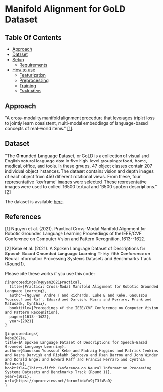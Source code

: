 # Manifold Alignment for GoLD Dataset
## Table Of Contents
 
- [Approach](#approach)
- [Dataset](#dataset)
- [Setup](#setup)
    * [Requirements](#requirements)
- [How to use](#howto)
    * [Featurization](#featurization)
    * [Preprocessing](#preprocessing)
    * [Training](#training)
    * [Evaluation](#evaluation)
  
## Approach

"A cross-modality manifold alignment procedure that leverages triplet loss to jointly learn consistent, multi-modal embeddings of language-based concepts
of real-world items." [[1]](#1).

## Dataset

"The **G**r**o**unded **L**anguage **D**ataset, or GoLD is a collection of visual and English natural language data in five high-level groupings: food, home, medical, office, and tools. In these groups, 47 object classes contain 207 individual object instances. The dataset contains vision and depth images of each object from 450 different rotational views. From these, four representative ‘keyframe’ images were selected. These representative images were used to collect 16500 textual and 16500 spoken descriptions." [[2]](#2)

The dataset is available [here](https://github.com/iral-lab/gold/edit/main/README.md).

## References
<a id="1">[1]</a> 
Nguyen et al. (2021). 
Practical Cross-Modal Manifold Alignment for Robotic Grounded Language Learning 
Proceedings of the IEEE/CVF Conference on Computer Vision and Pattern Recognition, 1613--1622.


<a id="2">[2]</a> 
Kebe et al. (2021). 
A Spoken Language Dataset of Descriptions for Speech-Based Grounded Language Learning 
Thirty-fifth Conference on Neural Information Processing Systems Datasets and Benchmarks Track (Round 1).

Please cite these works if you use this code:

```
@inproceedings{nguyen2021practical,
  title={Practical Cross-Modal Manifold Alignment for Robotic Grounded Language Learning},
  author={Nguyen, Andre T and Richards, Luke E and Kebe, Gaoussou Youssouf and Raff, Edward and Darvish, Kasra and Ferraro, Frank and Matuszek, Cynthia},
  booktitle={Proceedings of the IEEE/CVF Conference on Computer Vision and Pattern Recognition},
  pages={1613--1622},
  year={2021}
}
```

```
@inproceedings{
kebe2021a,
title={A Spoken Language Dataset of Descriptions for Speech-Based Grounded Language Learning},
author={Gaoussou Youssouf Kebe and Padraig Higgins and Patrick Jenkins and Kasra Darvish and Rishabh Sachdeva and Ryan Barron and John Winder and Donald Engel and Edward Raff and Francis Ferraro and Cynthia Matuszek},
booktitle={Thirty-fifth Conference on Neural Information Processing Systems Datasets and Benchmarks Track (Round 1)},
year={2021},
url={https://openreview.net/forum?id=Yx9jT3fkBaD}
}
```
